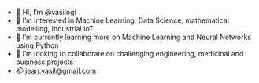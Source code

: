 - 👋 Hi, I’m @vasilogi
- 👀 I’m interested in Machine Learning, Data Science, mathematical modelling, Industrial IoT
- 🌱 I’m currently learning more on Machine Learning and Neural Networks using Python
- 💞️ I’m looking to collaborate on challenging engineering, medicinal and business projects
- 📫 jean.vasil@gmail.com

<!---
vasilogi/vasilogi is a ✨ special ✨ repository because its `README.md` (this file) appears on your GitHub profile.
You can click the Preview link to take a look at your changes.
--->
